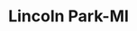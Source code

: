 ---
title: Lincoln Park-MI
slug: lincoln-park-mi
f_state:
- cms/state/michigan.md
f_locations:
- cms/payday-loan/advance-america-2832.md
- cms/payday-loan/advance-america-2837.md
- cms/payday-loan/approved-cash-advance-4735.md
- cms/payday-loan/cash-connection-6902.md
- cms/payday-loan/check-go-10077.md
updated-on: '2024-05-30T13:41:28.615Z'
created-on: '2024-05-30T13:41:28.615Z'
published-on: '2024-05-30T13:54:32.469Z'
f_city: Lincoln Park
layout: '[city].html'
tags: city
---